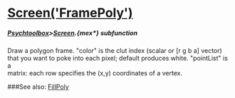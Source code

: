 # [Screen('FramePoly')](Screen-FramePoly) 
##### [Psychtoolbox](Psychtoolbox)>[Screen](Screen).{mex*} subfunction


Draw a polygon frame. "color" is the clut index (scalar or [r g b a] vector)  
that you want to poke into each pixel; default produces white. "pointList" is a  
matrix: each row specifies the (x,y) coordinates of a vertex.   


###See also:
[FillPoly](Screen-FillPoly)
